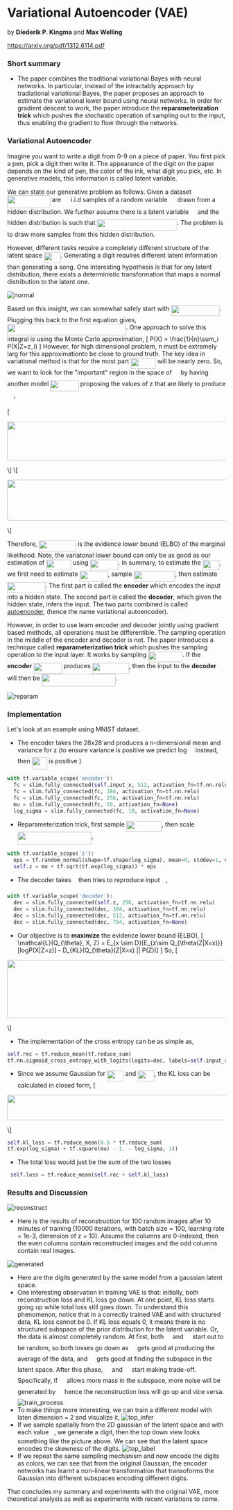 # Variational Autoencoder (VAE)

by **Diederik P. Kingma** and **Max Welling**

https://arxiv.org/pdf/1312.6114.pdf

### Short summary

- The paper combines the traditional variational Bayes with neural networks. In particular, instead of the intractably approach by tradiational variational Bayes, the paper proposes an approach to estimate the variational lower bound using neural networks. In order for gradient descent to work, the paper introduce the **reparameterization trick** which pushes the stochastic operation of sampling out to the input, thus enabling the gradient to flow through the networks.


### Variational Autoencoder
Imagine you want to write a digit from 0-9 on a piece of paper. You first pick a pen, pick a digit then write it. The appearance of the digit on the paper depends on the kind of pen, the color of the ink, what digit you pick, etc. In generative models, this information is called latent variable.

We can state our generative problem as follows. Given a dataset <img src="https://rawgit.com/jerrickhoang/paper-notes/master/svgs/93aa3b8a1a4411a0731ef8158cbf4b97.svg?invert_in_darkmode" align=middle width=98.85892499999999pt height=29.19113999999999pt/> are <img src="https://rawgit.com/jerrickhoang/paper-notes/master/svgs/f9c4988898e7f532b9f826a75014ed3c.svg?invert_in_darkmode" align=middle width=14.999985000000004pt height=22.46574pt/> i.i.d samples of a random variable <img src="https://rawgit.com/jerrickhoang/paper-notes/master/svgs/cbfb1b2a33b28eab8a3e59464768e810.svg?invert_in_darkmode" align=middle width=14.908740000000003pt height=22.46574pt/> drawn from a hidden distribution. We further assume there is a latent variable <img src="https://rawgit.com/jerrickhoang/paper-notes/master/svgs/5b51bd2e6f329245d425b8002d7cf942.svg?invert_in_darkmode" align=middle width=12.397275000000002pt height=22.46574pt/> and the hidden distribution is such that <img src="https://rawgit.com/jerrickhoang/paper-notes/master/svgs/2a759819e95336580d8c1c33c72fd591.svg?invert_in_darkmode" align=middle width=184.55530499999998pt height=26.48447999999999pt/>. The problem is to draw more samples from this hidden distribution.

However, different tasks require a completely different structure of the latent space <img src="https://rawgit.com/jerrickhoang/paper-notes/master/svgs/876325ffb025b2aa38e95162c10cb60b.svg?invert_in_darkmode" align=middle width=38.019465pt height=24.65759999999998pt/>. Generating a digit requires different latent information than generating a song. One interesting hypothesis is that for any latent distribution, there exists a deterministic transformation that maps a normal distribution to the latent one.

![normal](normal.png)

Based on this insight, we can somewhat safely start with <img src="https://rawgit.com/jerrickhoang/paper-notes/master/svgs/663ed5415b381c36255beda9858be3e5.svg?invert_in_darkmode" align=middle width=112.67355pt height=24.65759999999998pt/>. Plugging this back to the first equation gives, <img src="https://rawgit.com/jerrickhoang/paper-notes/master/svgs/3bc41882fbb7b2d22f3a7c597192638d.svg?invert_in_darkmode" align=middle width=273.925905pt height=26.48447999999999pt/>. One approach to solve this integral is using the Monte Carlo approximation,
\[
P(X) = \frac{1}{n}\sum_i P(X|Z=z_i)
\]
However, for high dimensional problem, n must be extremely larg for this approximationto be close to ground truth. The key idea in variational method is that for the most part <img src="https://rawgit.com/jerrickhoang/paper-notes/master/svgs/e54f279f7436f43dc1dc8b47229f52f9.svg?invert_in_darkmode" align=middle width=57.494415000000004pt height=24.65759999999998pt/> will be nearly zero. So, we want to look for the "important" region in the space of <img src="https://rawgit.com/jerrickhoang/paper-notes/master/svgs/5b51bd2e6f329245d425b8002d7cf942.svg?invert_in_darkmode" align=middle width=12.397275000000002pt height=22.46574pt/> by having another model <img src="https://rawgit.com/jerrickhoang/paper-notes/master/svgs/e23062cf4b7fae37088e9b5b08214b2b.svg?invert_in_darkmode" align=middle width=65.09019pt height=24.65759999999998pt/> proposing the values of z that are likely to produce <img src="https://rawgit.com/jerrickhoang/paper-notes/master/svgs/cbfb1b2a33b28eab8a3e59464768e810.svg?invert_in_darkmode" align=middle width=14.908740000000003pt height=22.46574pt/>,

\[
<p align="center"><img src="https://rawgit.com/jerrickhoang/paper-notes/master/svgs/2c27abe484777349b7813dcb88910598.svg?invert_in_darkmode" align=middle width=605.7777pt height=88.74359999999999pt/></p>
\]
\[
<p align="center"><img src="https://rawgit.com/jerrickhoang/paper-notes/master/svgs/1196c2914776d7a9b8567a755d195f93.svg?invert_in_darkmode" align=middle width=665.5704pt height=93.84804pt/></p>
\]

Therefore, <img src="https://rawgit.com/jerrickhoang/paper-notes/master/svgs/f2d5dbecb29fd37e018fbf902243d1e4.svg?invert_in_darkmode" align=middle width=85.56042000000001pt height=24.65759999999998pt/> is the evidence lower bound (ELBO) of the marginal likelihood. Note, the variatonal lower bound can only be as good as our estimation of <img src="https://rawgit.com/jerrickhoang/paper-notes/master/svgs/39f0b024f36d8c0bb0338437f6bcd0f0.svg?invert_in_darkmode" align=middle width=57.494415000000004pt height=24.65759999999998pt/> using <img src="https://rawgit.com/jerrickhoang/paper-notes/master/svgs/e23062cf4b7fae37088e9b5b08214b2b.svg?invert_in_darkmode" align=middle width=65.09019pt height=24.65759999999998pt/>. In summary, to estimate the <img src="https://rawgit.com/jerrickhoang/paper-notes/master/svgs/a8b02ba2136869c12cbfbc67d928ce05.svg?invert_in_darkmode" align=middle width=38.635905pt height=22.46574pt/>, we first need to estimate <img src="https://rawgit.com/jerrickhoang/paper-notes/master/svgs/e23062cf4b7fae37088e9b5b08214b2b.svg?invert_in_darkmode" align=middle width=65.09019pt height=24.65759999999998pt/>, sample <img src="https://rawgit.com/jerrickhoang/paper-notes/master/svgs/ea965f58a3c898813820f42fb8120c8e.svg?invert_in_darkmode" align=middle width=95.375445pt height=24.65759999999998pt/>, then estimate <img src="https://rawgit.com/jerrickhoang/paper-notes/master/svgs/6a5441e4b83496a5083dcd7ecadbb3f2.svg?invert_in_darkmode" align=middle width=87.77967pt height=24.65759999999998pt/>. The first part is called the **encoder** which encodes the input into a hidden state. The second part is called the **decoder**, which given the hidden state, infers the input. The two parts combined is called [autoencoder](https://en.wikipedia.org/wiki/Autoencoder), (hence the name variational autoencoder).

However, in order to use learn encoder and decoder jointly using gradient based methods, all operations must be differentible. The sampling operation in the middle of the encoder and decoder is not. The paper introduces a technique called **reparameterization trick** which pushes the sampling operation to the input layer. It works by sampling <img src="https://rawgit.com/jerrickhoang/paper-notes/master/svgs/8fa25af70d546a0a89e1ff6a464d46ae.svg?invert_in_darkmode" align=middle width=79.27623000000001pt height=24.65759999999998pt/>. If the **encoder** <img src="https://rawgit.com/jerrickhoang/paper-notes/master/svgs/e23062cf4b7fae37088e9b5b08214b2b.svg?invert_in_darkmode" align=middle width=65.09019pt height=24.65759999999998pt/> produces <img src="https://rawgit.com/jerrickhoang/paper-notes/master/svgs/b1b81553c3be1c02b95544f6e69405e9.svg?invert_in_darkmode" align=middle width=84.471255pt height=24.65759999999998pt/>, then the input to the **decoder** will then be <img src="https://rawgit.com/jerrickhoang/paper-notes/master/svgs/76a4dc939c5b3c5918c3eb3d9aef992b.svg?invert_in_darkmode" align=middle width=170.401605pt height=29.19113999999999pt/>.

![reparam](reparam.png)

### Implementation

Let's look at an example using MNIST dataset.

- The encoder takes the 28x28 and produces a n-dimensional mean and variance for z (to ensure variance is positive we predict log <img src="https://rawgit.com/jerrickhoang/paper-notes/master/svgs/813cd865c037c89fcdc609b25c465a05.svg?invert_in_darkmode" align=middle width=11.872245000000005pt height=22.46574pt/> instead, then <img src="https://rawgit.com/jerrickhoang/paper-notes/master/svgs/74e08f9a03cebf55aaa690c4f22a7a0e.svg?invert_in_darkmode" align=middle width=34.576245pt height=27.91271999999999pt/> is positive )
```python
with tf.variable_scope('encoder'):
  fc = slim.fully_connected(self.input_x, 512, activation_fn=tf.nn.relu)
  fc = slim.fully_connected(fc, 384, activation_fn=tf.nn.relu)
  fc = slim.fully_connected(fc, 256, activation_fn=tf.nn.relu)
  mu = slim.fully_connected(fc, 10, activation_fn=None)
  log_sigma = slim.fully_connected(fc, 10, activation_fn=None)
```
- Reparameterization trick, first sample <img src="https://rawgit.com/jerrickhoang/paper-notes/master/svgs/bd396e3fc49ce6aa671e37d9e2ef7e28.svg?invert_in_darkmode" align=middle width=81.326355pt height=24.65759999999998pt/>, then scale <img src="https://rawgit.com/jerrickhoang/paper-notes/master/svgs/06e0d89d1ffdc346f9386f0e1725d30d.svg?invert_in_darkmode" align=middle width=170.401605pt height=29.19113999999999pt/>,
```python
with tf.variable_scope('z'):
  eps = tf.random_normal(shape=tf.shape(log_sigma), mean=0, stddev=1, dtype=tf.float32)
  self.z = mu + tf.sqrt(tf.exp(log_sigma)) * eps
```
- The decoder takes <img src="https://rawgit.com/jerrickhoang/paper-notes/master/svgs/f93ce33e511096ed626b4719d50f17d2.svg?invert_in_darkmode" align=middle width=8.367645000000003pt height=14.155350000000013pt/> then tries to reproduce input <img src="https://rawgit.com/jerrickhoang/paper-notes/master/svgs/f84e86b97e20e45cc17d297dc794b3e8.svg?invert_in_darkmode" align=middle width=9.395100000000005pt height=22.831379999999992pt/>,
```python
with tf.variable_scope('decoder'):
  dec = slim.fully_connected(self.z, 256, activation_fn=tf.nn.relu)
  dec = slim.fully_connected(dec, 384, activation_fn=tf.nn.relu)
  dec = slim.fully_connected(dec, 512, activation_fn=tf.nn.relu)
  dec = slim.fully_connected(dec, 784, activation_fn=None)
```
- Our objective is to **maximize** the evidence lower bound (ELBO),
\[ \mathcal{L}(Q_{\theta}, X, Z) = E_{x \sim D}[E_{z\sim Q_{\theta(Z|X=x)}}[logP(X|Z=z)] - D_{KL}(Q_{\theta}(Z|X=x) || P(Z))] \]
So,
\[
<p align="center"><img src="https://rawgit.com/jerrickhoang/paper-notes/master/svgs/e91d28c4311e54f0df7d536f33ba3e56.svg?invert_in_darkmode" align=middle width=579.1929pt height=134.118435pt/></p>
\]

- The implementation of the cross entropy can be as simple as,
```python
self.rec = tf.reduce_mean(tf.reduce_sum(
tf.nn.sigmoid_cross_entropy_with_logits(logits=dec, labels=self.input_x), 1))
```
- Since we assume Gaussian for <img src="https://rawgit.com/jerrickhoang/paper-notes/master/svgs/876325ffb025b2aa38e95162c10cb60b.svg?invert_in_darkmode" align=middle width=38.019465pt height=24.65759999999998pt/> and <img src="https://rawgit.com/jerrickhoang/paper-notes/master/svgs/07a1f332890382d9776c1b1e8f9d7b98.svg?invert_in_darkmode" align=middle width=38.178195pt height=24.65759999999998pt/>, the KL loss can be calculated in closed form,
\[
<p align="center"><img src="https://rawgit.com/jerrickhoang/paper-notes/master/svgs/dd2fe0f4efeefa9ed80b65eaebcad489.svg?invert_in_darkmode" align=middle width=527.4159pt height=57.812205pt/></p>
\]

```python
self.kl_loss = tf.reduce_mean(0.5 * tf.reduce_sum(
tf.exp(log_sigma) + tf.square(mu) - 1. - log_sigma, 1))
```
- The total loss would just be the sum of the two losses
```python
 self.loss = tf.reduce_mean(self.rec + self.kl_loss)
 ```

 ### Results and Discussion
  ![reconstruct](reconstruct.png)
 - Here is the results of reconstruction for 100 random images after 10 minutes of training (10000 iterations, with batch size = 100, learning rate = 1e-3, dimension of z = 10). Assume the columns are 0-indexed, then the even columns contain reconstructed images and the odd columns contain real images.

 ![generated](generated.png)
 - Here are the digits generated by the same model from a gaussian latent space.
 - One interesting observation in training VAE is that: initially, both reconstruction loss and KL loss go down. At one point, KL loss starts going up while total loss still goes down. To understand this phenomenon, notice that in a correctly trained VAE and with structured data, KL loss cannot be 0. If KL loss equals 0, it means there is no structured subspace of the prior distribution for the latent variable. Or, the data is almost completely random. At first, both <img src="https://rawgit.com/jerrickhoang/paper-notes/master/svgs/df5a289587a2f0247a5b97c1e8ac58ca.svg?invert_in_darkmode" align=middle width=12.836835000000004pt height=22.46574pt/> and <img src="https://rawgit.com/jerrickhoang/paper-notes/master/svgs/1afcdb0f704394b16fe85fb40c45ca7a.svg?invert_in_darkmode" align=middle width=12.995565000000004pt height=22.46574pt/> start out to be random, so both losses go down as <img src="https://rawgit.com/jerrickhoang/paper-notes/master/svgs/df5a289587a2f0247a5b97c1e8ac58ca.svg?invert_in_darkmode" align=middle width=12.836835000000004pt height=22.46574pt/> gets good at producing the average of the data, and <img src="https://rawgit.com/jerrickhoang/paper-notes/master/svgs/1afcdb0f704394b16fe85fb40c45ca7a.svg?invert_in_darkmode" align=middle width=12.995565000000004pt height=22.46574pt/> gets good at finding the subspace in the latent space. After this phase, <img src="https://rawgit.com/jerrickhoang/paper-notes/master/svgs/df5a289587a2f0247a5b97c1e8ac58ca.svg?invert_in_darkmode" align=middle width=12.836835000000004pt height=22.46574pt/> and <img src="https://rawgit.com/jerrickhoang/paper-notes/master/svgs/1afcdb0f704394b16fe85fb40c45ca7a.svg?invert_in_darkmode" align=middle width=12.995565000000004pt height=22.46574pt/> start making trade-off. Specifically, if <img src="https://rawgit.com/jerrickhoang/paper-notes/master/svgs/1afcdb0f704394b16fe85fb40c45ca7a.svg?invert_in_darkmode" align=middle width=12.995565000000004pt height=22.46574pt/> allows more mass in the subspace, more noise will be generated by <img src="https://rawgit.com/jerrickhoang/paper-notes/master/svgs/df5a289587a2f0247a5b97c1e8ac58ca.svg?invert_in_darkmode" align=middle width=12.836835000000004pt height=22.46574pt/> hence the reconstruction loss will go up and vice versa.
 ![train_process](train_process.png)
 - To make things more interesting, we can train a different model with laten dimension = 2 and visualize it,
![top_infer](top_infer.png)
- If we sample spatially from the 2D gaussian of the latent space and with each value <img src="https://rawgit.com/jerrickhoang/paper-notes/master/svgs/f93ce33e511096ed626b4719d50f17d2.svg?invert_in_darkmode" align=middle width=8.367645000000003pt height=14.155350000000013pt/>, we generate a digit, then the top down view looks something like the picture above. We can see that the latent space encodes the skewness of the digits.
![top_label](top_label.png)
- If we repeat the same sampling mechanism and now encode the digits as colors, we can see that from the original Gaussian, the encoder networks has learnt a non-linear transformation that transoforms the Gaussian into different subspaces encoding different digits.

That concludes my summary and experiments with the original VAE, more theoretical analysis as well as experiments with recent variations to come.
